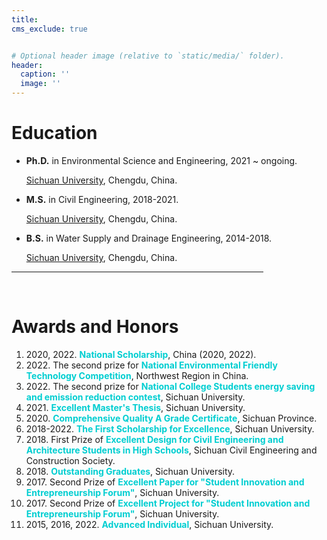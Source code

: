 ```yaml
---
title: 
cms_exclude: true


# Optional header image (relative to `static/media/` folder).
header:
  caption: ''
  image: ''
---
```


<b><h1>Education</h1>
</b>
<ul>

<li><b>Ph.D.</b> in Environmental Science and Engineering, 2021 ~ ongoing.

<a href="https://en.scu.edu.cn/" target="_blank">Sichuan University</a>, Chengdu, China.</li>


<li><b>M.S.</b> in Civil Engineering, 2018-2021.

<a href="https://en.scu.edu.cn/" target="_blank">Sichuan University</a>, Chengdu, China.</li>


<li><b>B.S.</b> in Water Supply and Drainage Engineering, 2014-2018.

<a href="https://en.scu.edu.cn/" target="_blank">Sichuan University</a>, Chengdu, China.</li>

</ul>



<HR style="FILTER: alpha(opacity=100,finishopacity=0,style=3)" width="80%" color=#987cb9 SIZE=3>


<br>

<b><h1>Awards and Honors</h1>
</b>
<ol>


<li> 2020, 2022. <b><p style="color:darkturquoise; display:inline">National Scholarship</p></b>, China (2020, 2022).</li>

<li> 2022. The second prize for <b><p style="color:darkturquoise; display:inline">National Environmental Friendly Technology Competition</p></b>, Northwest Region in China.</li>

<li> 2022. The second prize for <b><p style="color:darkturquoise; display:inline">National College Students energy saving and emission reduction contest</p></b>, Sichuan University.</li>

<li> 2021. <b><p style="color:darkturquoise; display:inline">Excellent Master's Thesis</p></b>, Sichuan University.</li>

<li> 2020. <b><p style="color:darkturquoise; display:inline">Comprehensive Quality A Grade Certificate</p></b>, Sichuan Province.</li>

<li> 2018-2022. <b><p style="color:darkturquoise; display:inline">The First Scholarship for Excellence</p></b>, Sichuan University.</li>

<li> 2018. First Prize of <b><p style="color:darkturquoise; display:inline">Excellent Design for Civil Engineering and Architecture Students in High Schools</p></b>, Sichuan Civil Engineering and Construction Society.</li>

<li> 2018. <b><p style="color:darkturquoise; display:inline">Outstanding Graduates</p></b>, Sichuan University.</li>

<li> 2017. Second Prize of <b><p style="color:darkturquoise; display:inline">Excellent Paper for "Student Innovation and Entrepreneurship Forum"</p></b>, Sichuan University.</li>

<li> 2017. Second Prize of <b><p style="color:darkturquoise; display:inline">Excellent Project for "Student Innovation and Entrepreneurship Forum"</p></b>, Sichuan University.</li>

<li> 2015, 2016, 2022. <b><p style="color:darkturquoise; display:inline">Advanced Individual</p></b>, Sichuan University.</li>



</ol>